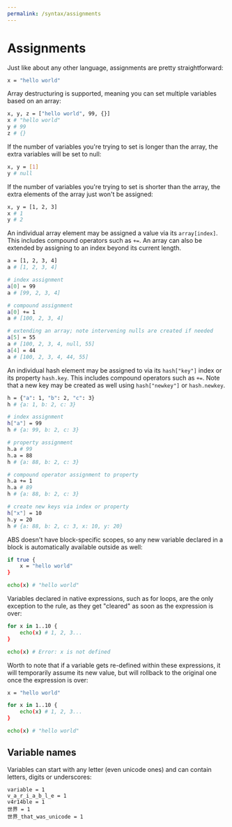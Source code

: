 ```yaml
---
permalink: /syntax/assignments
---
```


# Assignments

Just like about any other language, assignments are pretty straightforward:

```bash
x = "hello world"
```

Array destructuring is supported, meaning you can set multiple variables based on an array:

```bash
x, y, z = ["hello world", 99, {}]
x # "hello world"
y # 99
z # {}
```

If the number of variables you're trying to set is longer than the array, the extra variables will be set to null:

```bash
x, y = [1]
y # null
```

If the number of variables you're trying to set is shorter than the array, the extra elements of the array just won't be assigned:

```bash
x, y = [1, 2, 3]
x # 1
y # 2
```

An individual array element may be assigned a value via its `array[index]`. This includes compound operators such as `+=`. An array can also be extended by assigning to an index beyond its current length.

```bash
a = [1, 2, 3, 4]
a # [1, 2, 3, 4]

# index assignment
a[0] = 99
a # [99, 2, 3, 4]

# compound assignment
a[0] += 1
a # [100, 2, 3, 4]

# extending an array; note intervening nulls are created if needed
a[5] = 55
a # [100, 2, 3, 4, null, 55]
a[4] = 44
a # [100, 2, 3, 4, 44, 55]
```

An individual hash element may be assigned to via its `hash["key"]` index or its property `hash.key`. This includes compound operators such as `+=`. Note that a new key may be created as well using `hash["newkey"]` or `hash.newkey`.

```bash
h = {"a": 1, "b": 2, "c": 3}
h # {a: 1, b: 2, c: 3}

# index assignment
h["a"] = 99
h # {a: 99, b: 2, c: 3}

# property assignment
h.a # 99
h.a = 88
h # {a: 88, b: 2, c: 3}

# compound operator assignment to property
h.a += 1
h.a # 89
h # {a: 88, b: 2, c: 3}

# create new keys via index or property
h["x"] = 10
h.y = 20
h # {a: 88, b: 2, c: 3, x: 10, y: 20}
```

ABS doesn't have block-specific scopes, so any new variable
declared in a block is automatically available outside as well:

```bash
if true {
    x = "hello world"
}

echo(x) # "hello world"
```

Variables declared in native expressions, such as for loops, are the only exception to the rule,
as they get "cleared" as soon as the expression is over:

```bash
for x in 1..10 {
    echo(x) # 1, 2, 3...
}

echo(x) # Error: x is not defined
```

Worth to note that if a variable gets re-defined within these expressions,
it will temporarily assume its new value, but will rollback to the original
one once the expression is over:

```bash
x = "hello world"

for x in 1..10 {
    echo(x) # 1, 2, 3...
}

echo(x) # "hello world"
```

## Variable names

Variables can start with any letter (even unicode ones) and can
contain letters, digits or underscores:

```
variable = 1
v_a_r_i_a_b_l_e = 1
v4r14ble = 1
世界 = 1
世界_that_was_unicode = 1
```
